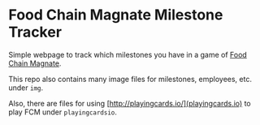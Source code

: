 # Food Chain Magnate Milestone Tracker

Simple webpage to track which milestones you have in a game of [Food Chain Magnate](https://boardgamegeek.com/boardgame/175914/food-chain-magnate).

This repo also contains many image files for milestones, employees, etc. under `img`.

Also, there are files for using [http://playingcards.io/](playingcards.io) to play FCM under `playingcardsio`.
